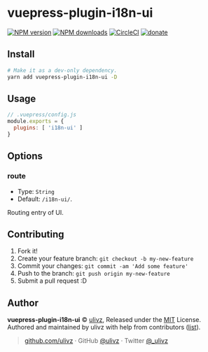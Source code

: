 # vuepress-plugin-i18n-ui

[![NPM version](https://img.shields.io/npm/v/vuepress-plugin-i18n-ui.svg?style=flat)](https://npmjs.com/package/vuepress-plugin-i18n-ui) [![NPM downloads](https://img.shields.io/npm/dm/vuepress-plugin-i18n-ui.svg?style=flat)](https://npmjs.com/package/vuepress-plugin-i18n-ui) [![CircleCI](https://circleci.com/gh/ULIVZ/vuepress-plugin-i18n-ui/tree/master.svg?style=shield)](https://circleci.com/gh/ULIVZ/vuepress-plugin-i18n-ui/tree/master)  [![donate](https://img.shields.io/badge/$-donate-ff69b4.svg?maxAge=2592000&style=flat)](https://github.com/ULIVZ/donate)

## Install

```bash
# Make it as a dev-only dependency.
yarn add vuepress-plugin-i18n-ui -D
```

## Usage


``` js
// .vuepress/config.js
module.exports = {
  plugins: [ 'i18n-ui' ]
}
```

## Options

### route

- Type: `String`
- Default: `/i18n-ui/`. 

Routing entry of UI.

## Contributing

1. Fork it!
2. Create your feature branch: `git checkout -b my-new-feature`
3. Commit your changes: `git commit -am 'Add some feature'`
4. Push to the branch: `git push origin my-new-feature`
5. Submit a pull request :D

## Author

**vuepress-plugin-i18n-ui** © [ulivz](https://github.com/ULIVZ), Released under the [MIT](./LICENSE) License.<br>
Authored and maintained by ulivz with help from contributors ([list](https://github.com/ULIVZ/vuepress-plugin-i18n-ui/contributors)).

> [github.com/ulivz](https://github.com/ulivz) · GitHub [@ulivz](https://github.com/ULIVZ) · Twitter [@_ulivz](https://twitter.com/_ulivz)
